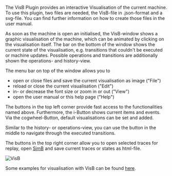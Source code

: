 The VisB Plugin provides an interactive Visualisation of the current machine. To use this plugin, two files are needed, the VisB-file in .json-format and a svg-file.
You can find further information on how to create those files in the user manual.

As soon as the machine is open an initialised, the VisB-window shows a graphic visualisation of the machine, which can be animated by clicking on the visualisation itself.
The bar on the bottom of the window shows the current state of the visualisation, e.g. transitions that couldn't be executed or machine updates.
Possible operations and transitions are additionally shown the operations- and history-view.

The menu bar on top of the window allows you to
* open or close files and save the current visualisation as image ("File")
* reload or close the current visualisation ("Edit")
* in- or decrease the font size or zoom in or out ("View")
* open the user manual or this help page ("Help")

The buttons in the top left corner provide fast access to the functionalities named above.
Furthermore, the i-Button shows current items and events. Via the cogwheel-Button, default visualisations can be set and added.

Similar to the history- or operations-view, you can use the button in the middle to navigate through the executed transitions.

The buttons in the top right corner allow you to open selected traces for replay, open [SimB](../Advanced/SimB.md) and save current traces or states as html-file.

![VisB](../../../screenshots/Visualisations/VisB.png)

Some examples for visualisation with VisB can be found [here](https://gitlab.cs.uni-duesseldorf.de/general/stups/visb-visualisation-examples).
